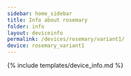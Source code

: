 ```yaml
---
sidebar: home_sidebar
title: Info about rosemary
folder: info
layout: deviceinfo
permalink: /devices/rosemary/variant1/
device: rosemary_variant1
---
```

{% include templates/device_info.md %}
